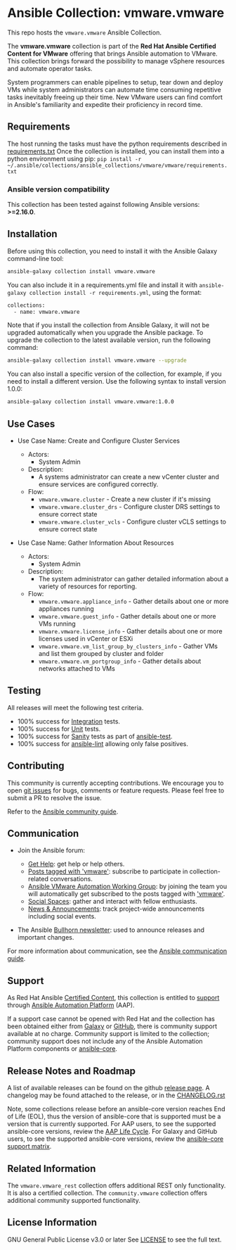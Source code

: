 # Ansible Collection: vmware.vmware

 This repo hosts the `vmware.vmware` Ansible Collection.

The **vmware.vmware** collection is part of the **Red Hat Ansible Certified Content for VMware** offering that brings Ansible automation to VMware. This collection brings forward the possibility to manage vSphere resources and automate operator tasks.

System programmers can enable pipelines to setup, tear down and deploy VMs while system administrators can automate time consuming repetitive tasks inevitably freeing up their time. New VMware users can find comfort in Ansible's familiarity and expedite their proficiency in record time.


## Requirements

The host running the tasks must have the python requirements described in [requirements.txt](https://github.com/ansible-collections/vmware.vmware/blob/main/requirements.txt)
Once the collection is installed, you can install them into a python environment using pip: `pip install -r ~/.ansible/collections/ansible_collections/vmware/vmware/requirements.txt`

### Ansible version compatibility

This collection has been tested against following Ansible versions: **>=2.16.0**.


## Installation

Before using this collection, you need to install it with the Ansible Galaxy command-line tool:

```sh
ansible-galaxy collection install vmware.vmware
```

You can also include it in a requirements.yml file and install it with `ansible-galaxy collection install -r requirements.yml`, using the format:

```sh
collections:
  - name: vmware.vmware
```

Note that if you install the collection from Ansible Galaxy, it will not be upgraded automatically when you upgrade the Ansible package.
To upgrade the collection to the latest available version, run the following command:

```sh
ansible-galaxy collection install vmware.vmware --upgrade
```

You can also install a specific version of the collection, for example, if you need to install a different version. Use the following syntax to install version 1.0.0:

```sh
ansible-galaxy collection install vmware.vmware:1.0.0
```


## Use Cases

* Use Case Name: Create and Configure Cluster Services
  * Actors:
    * System Admin
  * Description:
    * A systems administrator can create a new vCenter cluster and ensure services are configured correctly.
  * Flow:
    * `vmware.vmware.cluster` - Create a new cluster if it's missing
    * `vmware.vmware.cluster_drs` - Configure cluster DRS settings to ensure correct state
    * `vmware.vmware.cluster_vcls` - Configure cluster vCLS settings to ensure correct state

* Use Case Name: Gather Information About Resources
  * Actors:
    * System Admin
  * Description:
    * The system administrator can gather detailed information about a variety of resources for reporting.
  * Flow:
    * `vmware.vmware.appliance_info` - Gather details about one or more appliances running
    * `vmware.vmware.guest_info` - Gather details about one or more VMs running
    * `vmware.vmware.license_info` - Gather details about one or more licenses used in vCenter or ESXi
    * `vmware.vmware.vm_list_group_by_clusters_info` - Gather VMs and list them grouped by cluster and folder
    * `vmware.vmware.vm_portgroup_info` - Gather details about networks attached to VMs


## Testing

All releases will meet the following test criteria.

* 100% success for [Integration](https://github.com/ansible-collections/vmware.vmware/blob/main/tests/integration) tests.
* 100% success for [Unit](https://github.com/ansible-collections/vmware.vmware/blob/main/tests/unit) tests.
* 100% success for [Sanity](https://docs.ansible.com/ansible/latest/dev_guide/testing/sanity/index.html#all-sanity-tests) tests as part of [ansible-test](https://docs.ansible.com/ansible/latest/dev_guide/testing.html#run-sanity-tests).
* 100% success for [ansible-lint](https://ansible.readthedocs.io/projects/lint/) allowing only false positives.


## Contributing

This community is currently accepting contributions. We encourage you to open [git issues](https://github.com/ansible-collections/vmware.vmware/issues) for bugs, comments or feature requests. Please feel free to submit a PR to resolve the issue.

Refer to the [Ansible community guide](https://docs.ansible.com/ansible/devel/community/index.html).


## Communication

* Join the Ansible forum:
  * [Get Help](https://forum.ansible.com/c/help/6): get help or help others.
  * [Posts tagged with 'vmware'](https://forum.ansible.com/tag/vmware): subscribe to participate in collection-related conversations.
  * [Ansible VMware Automation Working Group](https://forum.ansible.com/g/ansible-vmware): by joining the team you will automatically get subscribed to the posts tagged with ['vmware'](https://forum.ansible.com/tag/vmware).
  * [Social Spaces](https://forum.ansible.com/c/chat/4): gather and interact with fellow enthusiasts.
  * [News & Announcements](https://forum.ansible.com/c/news/5): track project-wide announcements including social events.

* The Ansible [Bullhorn newsletter](https://docs.ansible.com/ansible/devel/community/communication.html#the-bullhorn): used to announce releases and important changes.

For more information about communication, see the [Ansible communication guide](https://docs.ansible.com/ansible/devel/community/communication.html).


## Support

As Red Hat Ansible [Certified Content](https://catalog.redhat.com/software/search?target_platforms=Red%20Hat%20Ansible%20Automation%20Platform), this collection is entitled to [support](https://access.redhat.com/support/) through [Ansible Automation Platform](https://www.redhat.com/en/technologies/management/ansible) (AAP).

If a support case cannot be opened with Red Hat and the collection has been obtained either from [Galaxy](https://galaxy.ansible.com/ui/) or [GitHub](https://github.com/ansible-collections/vmware.vmware), there is community support available at no charge. Community support is limited to the collection; community support does not include any of the Ansible Automation Platform components or [ansible-core](https://github.com/ansible/ansible).


## Release Notes and Roadmap

A list of available releases can be found on the github [release page](https://github.com/ansible-collections/vmware.vmware/releases).
A changelog may be found attached to the release, or in the [CHANGELOG.rst](https://github.com/ansible-collections/vmware.vmware/blob/main/CHANGELOG.rst)

Note, some collections release before an ansible-core version reaches End of Life (EOL), thus the version of ansible-core that is supported must be a version that is currently supported.
For AAP users, to see the supported ansible-core versions, review the [AAP Life Cycle](https://access.redhat.com/support/policy/updates/ansible-automation-platform).
For Galaxy and GitHub users, to see the supported ansible-core versions, review the [ansible-core support matrix](https://docs.ansible.com/ansible/latest/reference_appendices/release_and_maintenance.html#ansible-core-support-matrix).


## Related Information

The `vmware.vmware_rest` collection offers additional REST only functionality. It is also a certified collection.
The `community.vmware` collection offers additional community supported functionality.


## License Information

GNU General Public License v3.0 or later
See [LICENSE](https://github.com/ansible-collections/vmware.vmware/blob/main/LICENSE) to see the full text.
